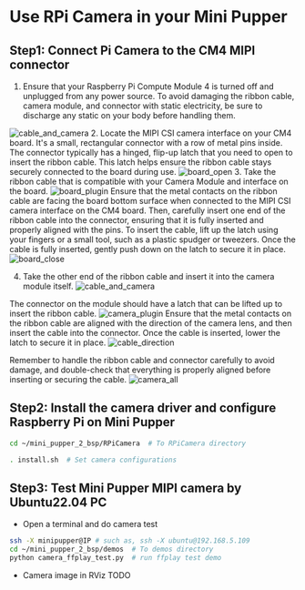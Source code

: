 # Use RPi Camera in your Mini Pupper
## Step1: Connect Pi Camera to the CM4 MIPI connector
1. Ensure that your Raspberry Pi Compute Module 4 is turned off and unplugged from any power source. To avoid damaging the ribbon cable, camera module, and connector with static electricity, be sure to discharge any static on your body before handling them.

![cable_and_camera](/imgs/camera_cable_and_camera.jpg)
2. Locate the MIPI CSI camera interface on your CM4 board. It's a small, rectangular connector with a row of metal pins inside. The connector typically has a hinged, flip-up latch that you need to open to insert the ribbon cable. This latch helps ensure the ribbon cable stays securely connected to the board during use.
![board_open](/imgs/camera_board_open.jpg)
3. Take the ribbon cable that is compatible with your Camera Module and interface on the board. 
![board_plugin](/imgs/camera_board_plugin.jpg)
Ensure that the metal contacts on the ribbon cable are facing the board bottom surface when connected to the MIPI CSI camera interface on the CM4 board. Then, carefully insert one end of the ribbon cable into the connector, ensuring that it is fully inserted and properly aligned with the pins. To insert the cable, lift up the latch using your fingers or a small tool, such as a plastic spudger or tweezers. Once the cable is fully inserted, gently push down on the latch to secure it in place.
![board_close](/imgs/camera_board_close.jpg)


4.  Take the other end of the ribbon cable and insert it into the camera module itself.
![cable_and_camera](/imgs/camera_cable_and_camera.jpg) 

The connector on the module should have a latch that can be lifted up to insert the ribbon cable. 
![camera_plugin](/imgs/camera_camera_plugin.jpg) 
Ensure that the metal contacts on the ribbon cable are aligned with the direction of the camera lens, and then insert the cable into the connector. Once the cable is inserted, lower the latch to secure it in place.
![cable_direction](/imgs/camera_cable_direction.jpg)

Remember to handle the ribbon cable and connector carefully to avoid damage, and double-check that everything is properly aligned before inserting or securing the cable.
![camera_all](/imgs/camera_all.jpg)


## Step2: Install the camera driver and configure Raspberry Pi on Mini Pupper 

```bash
cd ~/mini_pupper_2_bsp/RPiCamera  # To RPiCamera directory
```

```bash
. install.sh  # Set camera configurations
```

## Step3: Test Mini Pupper MIPI camera by Ubuntu22.04 PC


- Open a terminal and do camera test
```bash
ssh -X minipupper@IP # such as, ssh -X ubuntu@192.168.5.109
cd ~/mini_pupper_2_bsp/demos  # To demos directory
python camera_ffplay_test.py  # run ffplay test demo
```
-  Camera image in RViz
TODO

